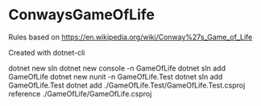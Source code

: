 # ConwaysGameOfLife

Rules based on https://en.wikipedia.org/wiki/Conway%27s_Game_of_Life

Created with dotnet-cli

dotnet new sln
dotnet new console -n GameOfLife
dotnet sln add GameOfLife
dotnet new nunit -n GameOfLife.Test
dotnet sln add GameOfLife.Test
dotnet add ./GameOfLife.Test/GameOfLife.Test.csproj reference ./GameOfLife/GameOfLife.csproj